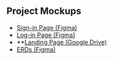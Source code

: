 

## Project Mockups

- [Sign-in Page (Figma)](https://www.figma.com/design/v2Dj4PXLH0J3ceuNyQ0TWB/Project-2-SE?node-id=0-1&node-type=canvas&t=K65NbxrXxO6begqf-0)
- [Log-in Page (Figma)](https://www.figma.com/design/v2Dj4PXLH0J3ceuNyQ0TWB/Project-2-SE?node-id=8-99&node-type=canvas&t=K65NbxrXxO6begqf-0)
- **[Landing Page (Google Drive)](https://drive.google.com/file/d/1VNT4oyaubNeow9Iifuhjx4zrE5pwJ31n/view?usp=drive_link)
- [ERDs (Figma)](https://www.figma.com/design/VoTsx7O9rAUdP2ulxumIKd/Data-Schema-Builder-(Community)?node-id=2002-78&node-type=canvas&t=TcYIqx7QvnxY8LGC-0)
 
 

